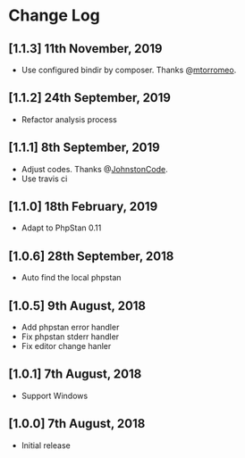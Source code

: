 # Change Log

## [1.1.3] 11th November, 2019
- Use configured bindir by composer. Thanks @[mtorromeo](https://github.com/mtorromeo).

## [1.1.2] 24th September, 2019
- Refactor analysis process

## [1.1.1] 8th September, 2019
- Adjust codes. Thanks @[JohnstonCode](https://github.com/JohnstonCode).
- Use travis ci

## [1.1.0] 18th February, 2019
- Adapt to PhpStan 0.11

## [1.0.6] 28th September, 2018
- Auto find the local phpstan

## [1.0.5] 9th August, 2018
- Add phpstan error handler
- Fix phpstan stderr handler
- Fix editor change hanler

## [1.0.1] 7th August, 2018
- Support Windows

## [1.0.0] 7th August, 2018
- Initial release
